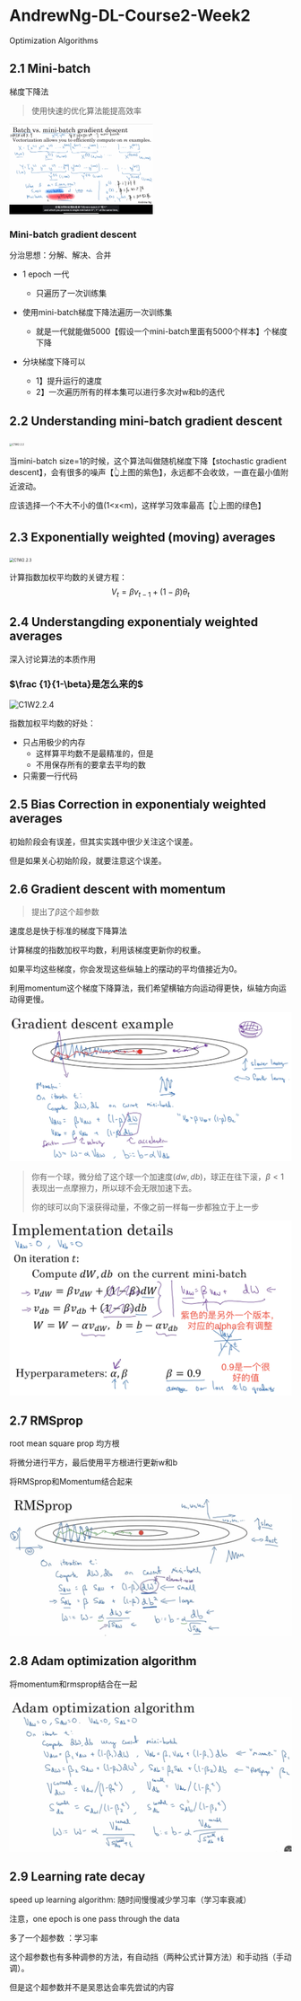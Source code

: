 # AndrewNg-DL-Course2-Week2

Optimization Algorithms

## 2.1 Mini-batch 

梯度下降法

> 使用快速的优化算法能提高效率

<img src="pic/C1W2.2.1.jpg" alt="C1W2.2.1" style="zoom:25%;" />

### Mini-batch gradient descent

分治思想：分解、解决、合并

- 1 epoch 一代
  - 只遍历了一次训练集
- 使用mini-batch梯度下降法遍历一次训练集
  - 就是一代就能做5000【假设一个mini-batch里面有5000个样本】个梯度下降

- 分块梯度下降可以
  - 1】提升运行的速度
  - 2】一次遍历所有的样本集可以进行多次对w和b的迭代

## 2.2 Understanding mini-batch gradient descent

<img src="/Users/yeezy/yeezyshappybook/docs/notes/ML/pic/C1W2.2.2.jpg" alt="C1W2.2.2" style="zoom:33%;" />

当mini-batch size=1的时候，这个算法叫做随机梯度下降【stochastic gradient descent】，会有很多的噪声【👆上图的紫色】，永远都不会收敛，一直在最小值附近波动。

应该选择一个不大不小的值(1<x<m)，这样学习效率最高【👆上图的绿色】

## 2.3 Exponentially weighted (moving) averages

<img src="/Users/yeezy/yeezyshappybook/docs/notes/ML/pic/C1W2.2.3.png" alt="C1W2.2.3" style="zoom:50%;" />

计算指数加权平均数的关键方程：
$$
V_{t} = \beta v_{t-1} + (1-\beta)\theta_{t}
$$


## 2.4 Understangding exponentialy weighted averages

深入讨论算法的本质作用

### $\frac {1}{1-\beta}是怎么来的$

![C1W2.2.4](/Users/yeezy/yeezyshappybook/docs/notes/ML/pic/C1W2.2.4.png)

指数加权平均数的好处：

- 只占用极少的内存
  - 这样算平均数不是最精准的，但是
  - 不用保存所有的要拿去平均的数
- 只需要一行代码



## 2.5 Bias Correction in exponentialy weighted averages

初始阶段会有误差，但其实实践中很少关注这个误差。

但是如果关心初始阶段，就要注意这个误差。

## 2.6 Gradient descent with momentum

> 提出了$\beta$这个超参数

速度总是快于标准的梯度下降算法

计算梯度的指数加权平均数，利用该梯度更新你的权重。



如果平均这些梯度，你会发现这些纵轴上的摆动的平均值接近为0。

利用momentum这个梯度下降算法，我们希望横轴方向运动得更快，纵轴方向运动得更慢。

![C1W2.2.6](pic/C1W2.2.6.png)

> 你有一个球，微分给了这个球一个加速度($dw,db$)，球正在往下滚，$\beta<1$表现出一点摩擦力，所以球不会无限加速下去。
>
> 你的球可以向下滚获得动量，不像之前一样每一步都独立于上一步

![C1W2.2.6.1](pic/C1W2.2.6.1.png)

## 2.7 RMSprop

root mean square prop 均方根

将微分进行平方，最后使用平方根进行更新w和b

将RMSprop和Momentum结合起来



![C1W2.2.7](pic/C1W2.2.7.png)

## 2.8 Adam optimization algorithm

将momentum和rmsprop结合在一起

<img src="pic/C1W2.2.8.png" alt="C1W2.2.8" style="zoom:50%;" />

## 2.9 Learning rate decay

speed up learning algorithm: 随时间慢慢减少学习率（学习率衰减）

注意，one epoch is one pass through the data

多了一个超参数 ：学习率

这个超参数也有多种调参的方法，有自动挡（两种公式计算方法）和手动挡（手动调）。

但是这个超参数并不是吴恩达会率先尝试的内容
